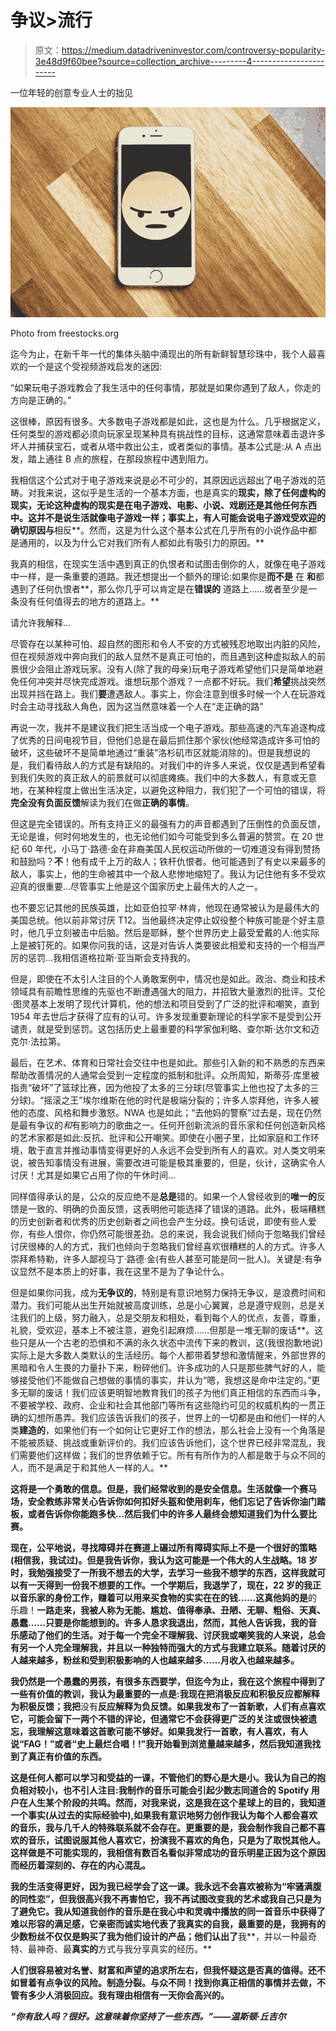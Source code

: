 # 争议>流行

> 原文：<https://medium.datadriveninvestor.com/controversy-popularity-3e48d9f60bee?source=collection_archive---------4----------------------->

一位年轻的创意专业人士的拙见

![](img/44830434a069fd10b2dfbb09b4e3c987.png)

Photo from freestocks.org

迄今为止，在新千年一代的集体头脑中涌现出的所有新鲜智慧珍珠中，我个人最喜欢的一个是这个受视频游戏启发的迷因:

“如果玩电子游戏教会了我生活中的任何事情，那就是如果你遇到了敌人，你走的方向是正确的。”

这很棒，原因有很多。大多数电子游戏都是如此，这也是为什么。几乎根据定义，任何类型的游戏都必须向玩家呈现某种具有挑战性的目标，这通常意味着击退许多坏人并捕获宝石，或者从塔中救出公主，或者类似的事情。基本公式是:从 A 点出发，踏上通往 B 点的旅程，在那段旅程中遇到阻力。

我相信这个公式对于电子游戏来说是必不可少的，其原因远远超出了电子游戏的范畴。对我来说，这似乎是生活的一个基本方面，也是真实的**现实，除了任何虚构的现实，无论这种虚构的现实是在电子游戏、电影、小说、戏剧还是其他任何东西中。这并不是说生活就像电子游戏一样；事实上，有人可能会说电子游戏受欢迎的确切原因与**相反**。然而，这是为什么这个基本公式在几乎所有的小说作品中都是通用的，以及为什么它对我们所有人都如此有吸引力的原因。**

我真的相信，在现实生活中遇到真正的仇恨者和试图击倒你的人，就像在电子游戏中一样，是一条重要的道路。我还想提出一个额外的理论:如果你是**而不是** 在 **和**都遇到了任何仇恨者**，那么你几乎可以肯定是在**错误的** 道路上……或者至少是一条没有任何值得去的地方的道路上。**

请允许我解释…

尽管存在以某种可怕、超自然的图形和令人不安的方式被残忍地取出内脏的风险，但在视频游戏中奔向我们的敌人显然不是真正可怕的，而且遇到这种虚拟敌人的前景很少会阻止游戏玩家。没有人(除了我的母亲)玩电子游戏希望他们只是简单地避免任何冲突并尽快完成游戏。谁想玩那个游戏？一点都不好玩。我们**希望**挑战突然出现并挡在路上。我们**要**遭遇敌人。事实上，你会注意到很多时候一个人在玩游戏时会主动寻找敌人角色，因为这当然意味着一个人在“走正确的路”

再说一次，我并不是建议我们把生活当成一个电子游戏。那些高速的汽车追逐构成了优秀的日间电视节目，但他们总是在最后抓住那个家伙(他经常造成许多可怕的破坏，这些破坏不是简单地通过“重装”洛杉矶市区就能消除的)。但是我想说的是，我们看待敌人的方式是有缺陷的。对我们中的许多人来说，仅仅是遇到希望看到我们失败的真正敌人的前景就可以彻底瘫痪。我们中的大多数人，有意或无意地，在某种程度上做出生活决定，以避免这种阻力，我们犯了一个可怕的错误，将**完全没有负面反馈**解读为我们在做**正确的事情**。

但这是完全错误的。所有支持正义的最强有力的声音都遇到了压倒性的负面反馈，无论是谁，何时何地发生的，也无论他们如今可能受到多么普遍的赞赏。在 20 世纪 60 年代，小马丁·路德·金在非裔美国人民权运动所做的一切难道没有得到赞扬和鼓励吗？**不**！他有成千上万的敌人；铁杆仇恨者。他可能遇到了有史以来最多的敌人，事实上，他的生命被其中一个敌人悲惨地缩短了。我认为记住他有多不受欢迎真的很重要…尽管事实上他是这个国家历史上最伟大的人之一。

也不要忘记其他的民族英雄，比如亚伯拉罕·林肯，他现在通常被认为是最伟大的美国总统。他以前非常讨厌 T12。当他最终决定停止奴役整个种族可能是个好主意时，他几乎立刻被击中后脑。然后是耶稣，整个世界历史上最受爱戴的人:他实际上是被钉死的。如果你问我的话，这是对告诉人类要彼此相爱和支持的一个相当严厉的惩罚…我相信道格拉斯·亚当斯会支持我的。

但是，即使在不太引人注目的个人勇敢案例中，情况也是如此。政治、商业和技术领域具有前瞻性思维的先驱也不断遭遇强大的阻力，并招致大量激烈的批评。艾伦·图灵基本上发明了现代计算机，他的想法和项目受到了广泛的批评和嘲笑，直到 1954 年去世后才获得了应有的认可。许多发现重要新理论的科学家不是受到公开谴责，就是受到惩罚。这包括历史上最重要的科学家伽利略、查尔斯·达尔文和迈克尔·法拉第。

最后，在艺术、体育和日常社会交往中也是如此。那些引入新的和不熟悉的东西来帮助改善情况的人通常会受到一定程度的抵制和批评。众所周知，斯蒂芬·库里被指责“破坏”了篮球比赛，因为他投了太多的三分球(尽管事实上他也投了太多的三分球)。“摇滚之王”埃尔维斯在他的时代是极端分裂的；许多人崇拜他，许多人被他的态度、风格和舞步激怒。NWA 也是如此；“去他妈的警察”过去是，现在仍然是最有争议的*和*有影响力的歌曲之一。任何开创新流派的音乐家和任何创造新风格的艺术家都是如此:反抗、批评和公开嘲笑。即使在小圈子里，比如家庭和工作环境，敢于直言并推动事情变得更好的人永远不会受到所有人的喜欢。对人类文明来说，被告知事情没有进展，需要改进可能是极其重要的，但是，伙计，这确实令人讨厌！尤其是如果它占用了你的午休时间…

同样值得承认的是，公众的反应绝不是**总是**错的。如果一个人曾经收到的**唯一的**反馈是一致的、明确的负面反馈，这表明他可能选择了错误的道路。此外，极端糟糕的历史创新者和优秀的历史创新者之间也会产生分歧。换句话说，即使有些人爱你，有些人恨你，你仍然可能很差劲。总的来说，我会说我们倾向于忽略我们曾经讨厌很棒的人的方式，我们也倾向于忽略我们曾经喜欢很糟糕的人的方式。许多人崇拜希特勒，许多人鄙视马丁·路德·金(有些人甚至可能是同一批人)。关键是:有争议显然不是本质上的好事，我在这里不是为了争论什么。

但是如果你问我，成为**无争议的**，特别是有意识地努力保持无争议，是浪费时间和潜力。我们可能从出生开始就被高度训练，总是小心翼翼，总是遵守规则，总是关注我们的上级，努力融入，总是交朋友和相处，看到每个人的优点，友善，尊重，礼貌，受欢迎，基本上不被注意，避免引起麻烦……但那是一堆无聊的废话**。这些只是从一个古老的恐惧和不满的永久状态中流传下来的教训，这(我很抱歉地说)实际上是大多数人类默认的生活经历。每个人都带着梦想和激情醒来，外部世界的黑暗和令人生畏的力量扑下来，粉碎他们。许多成功的人只是那些脾气好的人，能够接受他们不能做自己想做的事情的事实，并认为“嗯，我想这是命中注定的。”更多无聊的废话！我们应该更明智地教育我们的孩子为他们真正相信的东西而斗争，不要被学校、政府、企业和社会其他部门等所有这些隐约可见的权威机构的一贯正确的幻想所愚弄。我们应该告诉我们的孩子，世界上的一切都是由和他们一样的人类**建造的**，如果他们有一个如何让它更好工作的想法，那么社会上没有一个角落是不能被质疑、挑战或重新评价的。我们应该告诉他们，这个世界已经非常混乱，我们需要他们这样做；我们的世界依赖于它。所有有所作为的人都是敢于与众不同的人，而不是满足于和其他人一样的人。**

**这将是一个勇敢的信息。但是，我们经常收到的是安全信息。生活就像一个赛马场，安全教练非常关心告诉你如何扣好头盔和使用刹车，他们忘记了告诉你油门踏板，或者告诉你你能跑多快…然后我们中的许多人最终会想知道我们为什么要比赛。**

**现在，公平地说，寻找障碍并在赛道上碾过所有障碍实际上不是一个很好的策略(相信我，我试过)。但是我告诉你，我认为这可能是一个伟大的人生战略。18 岁时，我勉强接受了一所我不想去的大学，去学习一些我不想学的东西，这样我就可以有一天得到一份我不想要的工作。一个学期后，我退学了，现在，22 岁的我正以音乐家的身份工作，赚着可以用来买食物的实实在在的钱……这真他妈的是**的乐趣！**一路走来，我被人称为无能、尴尬、值得奉承、丑陋、无聊、粗俗、天真、愚蠢……只要是你能想到的。许多人恳求我退出，然而，其他人告诉我，我的音乐感动了他们的生活。对于每一个完全不理解我、讨厌我或嘲笑我的人来说，总会有另一个人完全理解我，并且以一种独特而强大的方式与我建立联系。随着讨厌的人越来越多，粉丝和受到积极影响的人也越来越多……月收入也越来越多。**

**我仍然是一个愚蠢的男孩，有很多东西要学，但迄今为止，我在这个旅程中得到了一些有价值的教训，我认为最重要的一点是:我现在把消极反应和积极反应都解释为积极反馈；我把**没有**反应解释为负反馈。如果我发布了一首新歌，人们有点喜欢它，可能会留下一两个不错的评论，但通常它不会获得更广泛的关注或很快被遗忘，我理解这意味着这首歌可能不够好。如果我发行一首歌，有人喜欢，有人说“FAG！”或者“史上最烂合唱！!"我开始看到浏览量越来越多，然后我知道我找到了真正有价值的东西。**

**这是任何人都可以学习和受益的一课，不管他们的野心是大是小。我认为自己的抱负相对较小，也不引人注目:我制作的音乐可能会引起少数志同道合的 Spotify 用户在人生某个阶段的共鸣。然而，对我来说，这是我在这个星球上的目的，我知道一个事实(从过去的实际经验中),如果我有意识地努力创作我认为每个人都会喜欢的音乐，我与几千人的特殊联系就不会存在。更重要的是，我会制作我自己都不喜欢的音乐，试图说服其他人喜欢它，扮演我不喜欢的角色，只是为了取悦其他人。这样做是不可能实现的，我相信有数百名看似非常成功的音乐明星正因为这个原因而经历着深刻的、存在的内心混乱。**

**我的生活变得更好，因为我已经学会了这一课。我永远不会喜欢被称为“牢骚满腹的同性恋”，但我很高兴我不再害怕它，我不再试图改变我的艺术或我自己只是为了避免它。我从知道我创作的音乐是在我心中和灵魂中播放的同一首音乐中获得了难以形容的满足感，它亲密而诚实地代表了我真实的自我，最重要的是，我拥有的少数粉丝不仅仅是购买了我为他们设计的产品；他们认出了**我**，并以一种最奇特、最神奇、最**真实的**方式与我分享真实的经历。**

**人们很容易被对名誉、财富和声望的追求所左右，但我怀疑这是否真的值得。还不如冒着有点争议的风险。制造分裂。与众不同！找到你真正相信的事情并去做，不管有多少人消极回应。我有理由相信有一天你会高兴的。**

***“你有敌人吗？很好。这意味着你坚持了一些东西。”——温斯顿·丘吉尔***